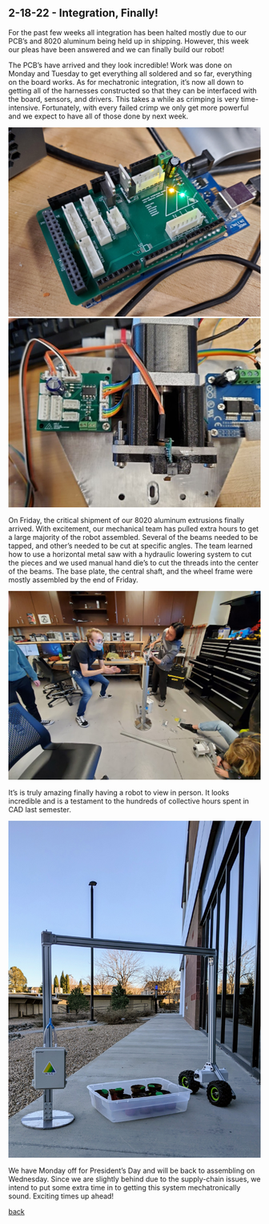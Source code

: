 ## 2-18-22 - Integration, Finally!

For the past few weeks all integration has been halted mostly due to our PCB’s and 8020 aluminum being held up in shipping. However, this week our pleas have been answered and we can finally build our robot!

The PCB’s have arrived and they look incredible! Work was done on Monday and Tuesday to get everything all soldered and so far, everything on the board works. As for mechatronic integration, it’s now all down to getting all of the harnesses constructed so that they can be interfaced with the board, sensors, and drivers. This takes a while as crimping is very time-intensive. Fortunately, with every failed crimp we only get more powerful and we expect to have all of those done by next week.

![Assembled Hardware PCB](./../assets/pcb_2_18.jpg)
![Assembled and mounted Trolley PCB](./../assets/trolley_2_18.jpg)

On Friday, the critical shipment of our 8020 aluminum extrusions finally arrived. With excitement, our mechanical team has pulled extra hours to get a large majority of the robot assembled. Several of the beams needed to be tapped, and other’s needed to be cut at specific angles. The team learned how to use a horizontal metal saw with a hydraulic lowering system to cut the pieces and we used manual hand die’s to cut the threads into the center of the beams.  The base plate, the central shaft, and the wheel frame were mostly assembled by the end of Friday. 

![Alex, Jake, and Tia hard at work](./../assets/integration_2_18.jpg)

It’s is truly amazing finally having a robot to view in person. It looks incredible and is a testament to the hundreds of collective hours spent in CAD last semester.

![The frame of the NILE robot, assembled](./../assets/robot_2_18.jpg)

We have Monday off for President’s Day and will be back to assembling on Wednesday. Since we are slightly behind due to the supply-chain issues, we intend to put some extra time in to getting this system mechatronically sound. Exciting times up ahead!

[back](./..)
